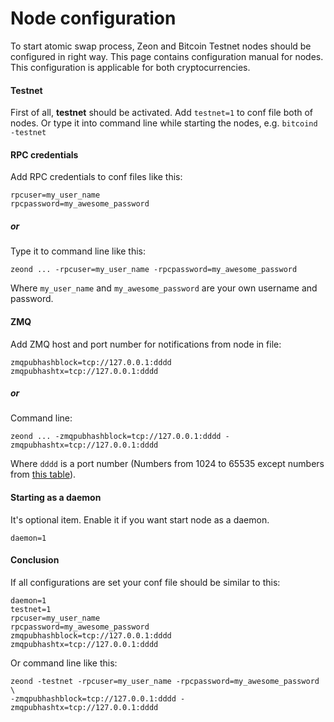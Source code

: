 # Node configuration

To start atomic swap process, Zeon and Bitcoin Testnet nodes should be configured in right way. 
This page contains configuration manual for nodes. 
This configuration is applicable for both cryptocurrencies.


#### Testnet

First of all, **testnet** should be activated. Add `testnet=1` to conf file both of nodes. 
Or type it into command line while starting the nodes, e.g. `bitcoind -testnet`


#### RPC credentials

Add RPC credentials to conf files like this:

```
rpcuser=my_user_name
rpcpassword=my_awesome_password
```

##### or

Type it to command line like this:

`zeond ... -rpcuser=my_user_name -rpcpassword=my_awesome_password`

Where `my_user_name` and `my_awesome_password` are your own username and password.

#### ZMQ

Add ZMQ host and port number for notifications from node in file:

```
zmqpubhashblock=tcp://127.0.0.1:dddd
zmqpubhashtx=tcp://127.0.0.1:dddd
```

##### or

Command line:

`zeond ... -zmqpubhashblock=tcp://127.0.0.1:dddd -zmqpubhashtx=tcp://127.0.0.1:dddd`

Where `dddd` is a port number (Numbers from 1024 to 65535 except numbers 
from [this table](https://en.wikipedia.org/wiki/List_of_TCP_and_UDP_port_numbers)).

#### Starting as a daemon

It's optional item. Enable it if you want start node as a daemon.

```
daemon=1
```

#### Conclusion

If all configurations are set your conf file should be similar to this:

```
daemon=1
testnet=1
rpcuser=my_user_name
rpcpassword=my_awesome_password
zmqpubhashblock=tcp://127.0.0.1:dddd
zmqpubhashtx=tcp://127.0.0.1:dddd
```

Or command line like this:

```
zeond -testnet -rpcuser=my_user_name -rpcpassword=my_awesome_password \
-zmqpubhashblock=tcp://127.0.0.1:dddd -zmqpubhashtx=tcp://127.0.0.1:dddd
```